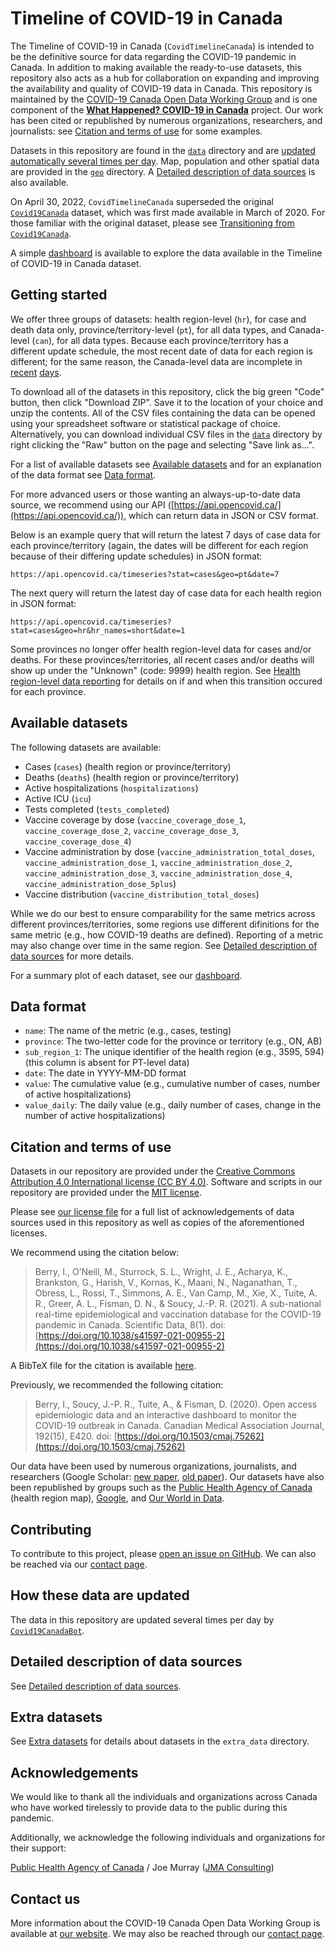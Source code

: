 # Timeline of COVID-19 in Canada

The Timeline of COVID-19 in Canada (`CovidTimelineCanada`) is intended to be the definitive source for data regarding the COVID-19 pandemic in Canada. In addition to making available the ready-to-use datasets, this repository also acts as a hub for collaboration on expanding and improving the availability and quality of COVID-19 data in Canada. This repository is maintained by the [COVID-19 Canada Open Data Working Group](https://opencovid.ca/) and is one component of the **[What Happened? COVID-19 in Canada](https://whathappened.coronavirus.icu/)** project. Our work has been cited or republished by numerous organizations, researchers, and journalists: see [Citation and terms of use](#citation-and-terms-of-use) for some examples.

Datasets in this repository are found in the [`data`](https://github.com/ccodwg/CovidTimelineCanada/tree/main/data) directory and are [updated automatically several times per day](#how-these-data-are-updated). Map, population and other spatial data are provided in the [`geo`](https://github.com/ccodwg/CovidTimelineCanada/tree/main/geo) directory. A [Detailed description of data sources](docs/data_sources/data_sources.md) is also available.

On April 30, 2022, `CovidTimelineCanada` superseded the original [`Covid19Canada`](https://github.com/ccodwg/Covid19Canada) dataset, which was first made available in March of 2020. For those familiar with the original dataset, please see [Transitioning from `Covid19Canada`](docs/transitioning_from_Covid19Canada.md).

A simple [dashboard](https://ccodwg.github.io/CovidTimelineCanada-js-dashboard/) is available to explore the data available in the Timeline of COVID-19 in Canada dataset.

## Getting started

We offer three groups of datasets: health region-level (`hr`), for case and death data only, province/territory-level (`pt`), for all data types, and Canada-level (`can`), for all data types. Because each province/territory has a different update schedule, the most recent date of data for each region is different; for the same reason, the Canada-level data are incomplete in [recent](https://github.com/ccodwg/CovidTimelineCanada/blob/main/data/can/cases_can_completeness.json) [days](https://github.com/ccodwg/CovidTimelineCanada/blob/main/data/can/deaths_can_completeness.json).

To download all of the datasets in this repository, click the big green "Code" button, then click "Download ZIP". Save it to the location of your choice and unzip the contents. All of the CSV files containing the data can be opened using your spreadsheet software or statistical package of choice. Alternatively, you can download individual CSV files in the [`data`](https://github.com/ccodwg/CovidTimelineCanada/tree/main/data) directory by right clicking the "Raw" button on the page and selecting "Save link as...".

For a list of available datasets see [Available datasets](#available-datasets) and for an explanation of the data format see [Data format](#data-format).

For more advanced users or those wanting an always-up-to-date data source, we recommend using our API ([https://api.opencovid.ca/](https://api.opencovid.ca/)), which can return data in JSON or CSV format.

Below is an example query that will return the latest 7 days of case data for each province/territory (again, the dates will be different for each region because of their differing update schedules) in JSON format:

```
https://api.opencovid.ca/timeseries?stat=cases&geo=pt&date=7
```

The next query will return the latest day of case data for each health region in JSON format:

```
https://api.opencovid.ca/timeseries?stat=cases&geo=hr&hr_names=short&date=1
```

Some provinces no longer offer health region-level data for cases and/or deaths. For these provinces/territories, all recent cases and/or deaths will show up under the "Unknown" (code: 9999) health region. See [Health region-level data reporting](docs/data_sources/hr_reporting.md) for details on if and when this transition occured for each province.

## Available datasets

The following datasets are available:

- Cases (`cases`) (health region or province/territory)
- Deaths (`deaths`) (health region or province/territory)
- Active hospitalizations (`hospitalizations`)
- Active ICU (`icu`)
- Tests completed (`tests_completed`)
- Vaccine coverage by dose (`vaccine_coverage_dose_1`, `vaccine_coverage_dose_2`, `vaccine_coverage_dose_3`, `vaccine_coverage_dose_4`)
- Vaccine administration by dose (`vaccine_administration_total_doses`, `vaccine_administration_dose_1`, `vaccine_administration_dose_2`, `vaccine_administration_dose_3`, `vaccine_administration_dose_4`, `vaccine_administration_dose_5plus`)
- Vaccine distribution (`vaccine_distribution_total_doses`)

While we do our best to ensure comparability for the same metrics across different provinces/territories, some regions use different difinitions for the same metric (e.g., how COVID-19 deaths are defined). Reporting of a metric may also change over time in the same region. See [Detailed description of data sources](docs/data_sources/data_sources.md) for more details.

For a summary plot of each dataset, see our [dashboard](https://ccodwg.github.io/CovidTimelineCanada-js-dashboard/).

## Data format

- `name`: The name of the metric (e.g., cases, testing)
- `province`: The two-letter code for the province or territory (e.g., ON, AB)
- `sub_region_1`: The unique identifier of the health region (e.g., 3595, 594) (this column is absent for PT-level data)
- `date`: The date in YYYY-MM-DD format
- `value`: The cumulative value (e.g., cumulative number of cases, number of active hospitalizations)
- `value_daily`: The daily value (e.g., daily number of cases, change in the number of active hospitalizations)

## Citation and terms of use

Datasets in our repository are provided under the [Creative Commons Attribution 4.0 International license (CC BY 4.0)](https://creativecommons.org/licenses/by/4.0/). Software and scripts in our repository are provided under the [MIT license](https://opensource.org/licenses/MIT).

Please see [our license file](https://github.com/ccodwg/CovidTimelineCanada/blob/main/LICENSE.md) for a full list of acknowledgements of data sources used in this repository as well as copies of the aforementioned licenses.

We recommend using the citation below:

> Berry, I., O’Neill, M., Sturrock, S. L., Wright, J. E., Acharya, K., Brankston, G., Harish, V., Kornas, K., Maani, N., Naganathan, T., Obress, L., Rossi, T., Simmons, A. E., Van Camp, M., Xie, X., Tuite, A. R., Greer, A. L., Fisman, D. N., & Soucy, J.-P. R. (2021). A sub-national real-time epidemiological and vaccination database for the COVID-19 pandemic in Canada. Scientific Data, 8(1). doi: [https://doi.org/10.1038/s41597-021-00955-2](https://doi.org/10.1038/s41597-021-00955-2)

A BibTeX file for the citation is available [here](https://raw.githubusercontent.com/ccodwg/CovidTimelineCanada/main/docs/citation/CovidTimelineCanada.bib).

Previously, we recommended the following citation:

> Berry, I., Soucy, J.-P. R., Tuite, A., & Fisman, D. (2020). Open access epidemiologic data and an interactive dashboard to monitor the COVID-19 outbreak in Canada. Canadian Medical Association Journal, 192(15), E420. doi: [https://doi.org/10.1503/cmaj.75262](https://doi.org/10.1503/cmaj.75262)

Our data have been used by numerous organizations, journalists, and researchers (Google Scholar: [new paper](https://scholar.google.ca/scholar?oi=bibs&hl=en&cites=9698187328395226586), [old paper](https://scholar.google.ca/scholar?oi=bibs&hl=en&cites=16785861098617080456)). Our datasets have also been republished by groups such as the [Public Health Agency of Canada](https://health-infobase.canada.ca/covid-19/current-situation.html) (health region map), [Google](https://health.google.com/covid-19/open-data/data-sources), and [Our World in Data](https://web.archive.org/web/20210105130856/https://ourworldindata.org/covid-vaccinations#source-information-country-by-countryorg/covid-vaccinations).

## Contributing

To contribute to this project, please [open an issue on GitHub](https://github.com/ccodwg/CovidTimelineCanada/issues). We can also be reached via our [contact page](https://opencovid.ca/contact-us/).

## How these data are updated

The data in this repository are updated several times per day by [`Covid19CanadaBot`](https://github.com/ccodwg/Covid19CanadaBot).

## Detailed description of data sources

See [Detailed description of data sources](docs/data_sources/data_sources.md).

## Extra datasets

See [Extra datasets](extra_data#extra-datasets) for details about datasets in the `extra_data` directory.

## Acknowledgements

We would like to thank all the individuals and organizations across Canada who have worked tirelessly to provide data to the public during this pandemic.

Additionally, we acknowledge the following individuals and organizations for their support:

[Public Health Agency of Canada](https://www.canada.ca/en/public-health.html) / Joe Murray ([JMA Consulting](https://jmaconsulting.biz/home))

## Contact us

More information about the COVID-19 Canada Open Data Working Group is available at [our website](https://opencovid.ca/). We may also be reached through our [contact page](https://opencovid.ca/contact-us/).
